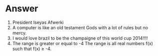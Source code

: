 Answer
======
1. President Iseyas Afwerki
2. A computer is like an old testament Gods with a lot of rules but no mercy.
3. I would love brazil to be the champaigne of this world cup 2014!!!!
4. The range is greater or equal to -4
   The range is all real numbers f(x) such that f(x) ≥ -4.

